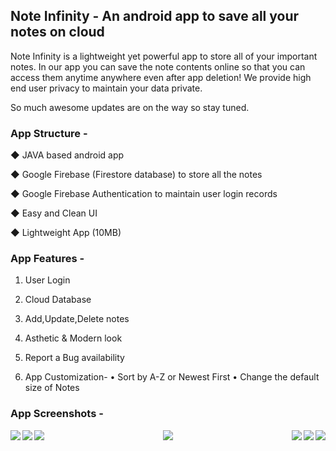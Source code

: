<h2>Note Infinity - An android app to save all your notes on cloud</h2>

Note Infinity is a lightweight yet powerful app to store all of your important notes. In our app you can save the note contents online so that you can access them anytime anywhere even after app deletion! We provide high end user privacy to maintain your data private. 

So much awesome updates are on the way so stay tuned.

<h3>App Structure -</h3>

◆ JAVA based android app

◆ Google Firebase (Firestore database) to store all the notes

◆ Google Firebase Authentication to maintain user login records

◆ Easy and Clean UI

◆ Lightweight App (10MB)

<h3>App Features -</h3>

  1. User Login
  
  2. Cloud Database
  
  3. Add,Update,Delete notes
  
  4. Asthetic & Modern look
  
  5. Report a Bug availability
  
  6. App Customization-
      • Sort by A-Z or Newest First
      • Change the default size of Notes
  
<h3>App Screenshots -</h3>

<img align="left" src="https://user-images.githubusercontent.com/120216151/206829827-d4b6a17e-0140-4b69-be00-1debfc21334c.jpg">
<img align="right" src="https://user-images.githubusercontent.com/120216151/206829838-526d5350-33bd-4727-ad38-1e1c624a809f.jpg">

<img align="left" src="https://user-images.githubusercontent.com/120216151/206830701-b3a1be77-a4a7-4d76-b2f4-084b6c5b5f04.jpg">
<img align="right" src="https://user-images.githubusercontent.com/120216151/206830315-8e6cb362-9016-47bb-b983-e771f8933d95.jpg">

<img align="left" src="https://user-images.githubusercontent.com/120216151/206830308-024f97b1-1578-46f3-b2ef-a94ee58e59f6.jpg">
<img align="right" src="https://user-images.githubusercontent.com/120216151/206830725-2bb467fa-afcd-4fca-be2d-32a018596ee7.jpg">

<p align="center">
  <img src="https://user-images.githubusercontent.com/120216151/206830749-38de7eab-d492-439c-865a-8aeca96663f7.jpg">
</p>








